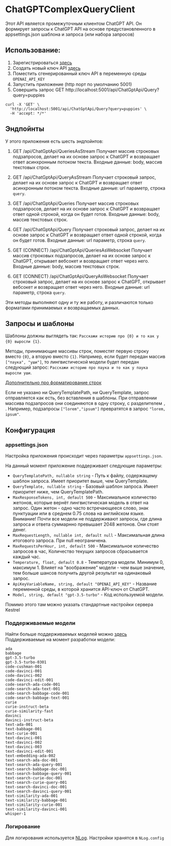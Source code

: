 # ChatGPTComplexQueryClient

Этот API является промежуточным клиентом ChatGPT API. Он формирует запросы к ChatGPT API на основе предустановленного в appsettings.json шаблона и запроса (или набора запросов)

## Использование:
1. Зарегистрироваться [здесь](https://platform.openai.com)
2. Создать новый ключ API [здесь](https://platform.openai.com/account/api-keys)
3. Поместить сгенерированный ключ API в переменную среды `OPENAI_API_KEY`
4. Запустить приложение (http порт по умолчанию 5001)
5. Совершить запрос GET http://localhost:5001/api/ChatGptApi/Query?query=puppies
```
curl -X 'GET' \
  'http://localhost:5001/api/ChatGptApi/Query?query=puppies' \
  -H 'accept: */*'
```

## Эндпойнты
У этого приложения есть шесть эндпойнтов:
1. GET /api/ChatGptApi/QueriesAsStream
Получает массив строковых подзапросов, делает на их основе запрос к ChatGPT и возвращает ответ асинхронным потоком текста.
Входные данные: body, массив текстовых строк.
2. GET /api/ChatGptApi/QueryAsStream
Получает строковый запрос, делает на их основе запрос к ChatGPT и возвращает ответ асинхронным потоком текста.
Входные данные: url параметр, строка `query`.

3. GET /api/ChatGptApi/Queries
Получает массив строковых подзапросов, делает на их основе запрос к ChatGPT и возвращает ответ одной строкой, когда он будет готов.
Входные данные: body, массив текстовых строк.
4. GET /api/ChatGptApi/Query
Получает строковый запрос, делает на их основе запрос к ChatGPT и возвращает ответ одной строкой, когда он будет готов.
Входные данные: url параметр, строка `query`.

5. GET (CONNECT) /api/ChatGptApi/QueriesAsWebsocket
Получает массив строковых подзапросов, делает на их основе запрос к ChatGPT, открывает вебсокет и возвращает ответ через него.
Входные данные: body, массив текстовых строк.
6. GET (CONNECT) /api/ChatGptApi/QueryAsWebsocket
Получает строковый запрос, делает на их основе запрос к ChatGPT, открывает вебсокет и возвращает ответ через него.
Входные данные: url параметр, строка `query`.

Эти методы выполняют одну и ту же работу, и различаются только форматами принимаемых и возвращаемых данных.

## Запросы и шаблоны
Шаблоны должны выглядеть так: `Расскажи историю про {0} и то как у {0} выросли {1}`.

Методы, принимающие массивы строк, поместят первую строку вместо `{0}`, а вторую вместо `{1}`. Например, если будет передан массив `["паука", "уши"]`, то лингвистической модели будет передан следующий запрос: `Расскажи историю про паука и то как у паука выросли уши`.

[Дополнительно про форматирование строк](https://www.c-sharpcorner.com/UploadFile/mahesh/format-string-in-C-Sharp/)

Если не указано ни QueryTemplatePath, ни QueryTemplate, запрос отправляется как есть, без вставления в шаблоны. При отправлении массива подзапросов они соединяются в одну строку, с разделителем `, `. Например, подзапросы `["lorem","ipsum"]` превратятся в запрос `"lorem, ipsum"`.

## Конфигурация
### appsettings.json
Настройка приложения происходит через параметры `appsettings.json`.

На данный момент приложение поддерживает следующие параметры:
- `QueryTemplatePath, nullable string` - Путь к файлу, содержащему шаблон запроса. Имеет приоритет выше, чем QueryTemplate.
- `QueryTemplate, nullable string` - Базовый шаблон запроса. Имеет приоритет ниже, чем QueryTemplatePath.
- `MaxResponseTokens, int, default 500` - Максимальное количество жетонов, которые вернёт лингвистическая модель в ответ на запрос. Один жетон - одно часто встречающееся слово, знак пунктуации или в среднем 0.75 слова на английском языке. Внимание! Почти все модели не поддерживают запросы, где длина запроса и ответа суммарнно превышает 2048 жетонов. Они стоят денег.
- `MaxRequestLength, nullable int, default null` - Максимальная длина итогового запроса. При null неограничена.
- `MaxRequestsPerHour, int, default 500` - Максимальное количество запросов в час, Количество текущих запросов сбрасывается каждый час.
- `Temperature, float, default 0.8` - Температура модели. Минимум 0, максимум 1. Влияет на "воображение" модели - чем выше значение, тем больше шансов получить другой результат на одинаковый запрос.
- `ApiKeyVariableName, string, default "OPENAI_API_KEY"` - Название переменной среды, в которой хранится API-ключ от ChatGPT.
- `Model, string, default "gpt-3.5-turbo"` - Код используемой модели.

Помимо этого там можно указать стандартные настройки сервера Kestrel

### Поддерживаемые модели
Найти больше поддерживаемых моделей можно [здесь](https://github.com/betalgo/openai/wiki/Models)
Поддерживаемые на момент разработки модели: 
```
ada
babbage
gpt-3.5-turbo
gpt-3.5-turbo-0301
code-cushman-001
code-davinci-001
code-davinci-002
code-davinci-edit-001
code-search-ada-code-001
code-search-ada-text-001
code-search-babbage-code-001
code-search-babbage-text-001
curie
curie-instruct-beta
curie-similarity-fast
davinci
davinci-instruct-beta
text-ada-001
text-babbage-001
text-curie-001
text-davinci-001
text-davinci-002
text-davinci-003
text-davinci-edit-001
text-embedding-ada-002
text-search-ada-doc-001
text-search-ada-query-001
text-search-babbage-doc-001
text-search-babbage-query-001
text-search-curie-doc-001
text-search-curie-query-001
text-search-davinci-doc-001
text-search-davinci-query-001
text-similarity-ada-001
text-similarity-babbage-001
text-similarity-curie-001
text-similarity-davinci-001
whisper-1
```

### Логирование
Для логирования используется [NLog](https://nlog-project.org). Настройки хранятся в `NLog.config`
